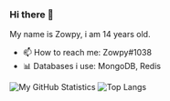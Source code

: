 ### Hi there 👋
My name is Zowpy, i am 14 years old.

- 📫 How to reach me: Zowpy#1038
- 📊 Databases i use: MongoDB, Redis   

![My GitHub Statistics](https://github-readme-stats.vercel.app/api?username=Zowpy&count_private=true&theme=gruvbox)
![Top Langs](https://github-readme-stats.vercel.app/api/top-langs/?username=Zowpy&theme=tokyonight)

